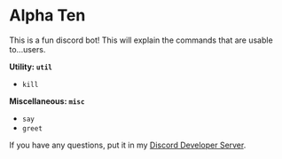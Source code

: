 # Alpha Ten
This is a fun discord bot! This will explain the commands that are usable to...users.

**Utility: `util`**
- `kill`

**Miscellaneous: `misc`**
- `say`
- `greet`

If you have any questions, put it in my [Discord Developer Server](https://discord.gg/JTB4Cq4).

